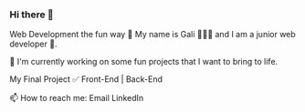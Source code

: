 ### Hi there 👋

<!--
**galiii/galiii** is a ✨ _special_ ✨ repository because its `README.md` (this file) appears on your GitHub profile.

Here are some ideas to get you started:

- 🔭 I’m currently working on ...
- 🌱 I’m currently learning ...
- 👯 I’m looking to collaborate on ...
- 🤔 I’m looking for help with ...
- 💬 Ask me about ...
- 📫 How to reach me: ...
- 😄 Pronouns: ...
- ⚡ Fun fact: ...
-->
Web Development the fun way 🤪
My name is Gali 🧑🏼‍💻 and I am a junior web developer 🚀.

🔭 I'm currently working on some fun projects that I want to bring to life.

My Final Project ✅ Front-End | Back-End

📫 How to reach me:
Email LinkedIn

